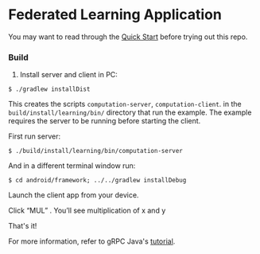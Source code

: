Federated Learning Application
==============================================

You may want to read through the
[Quick Start](https://grpc.io/docs/languages/java/quickstart)
before trying out this repo.


### <a name="Build"></a> Build

1. Install server and client in PC:
```
$ ./gradlew installDist
```

This creates the scripts `computation-server`, `computation-client`. in the
`build/install/learning/bin/` directory that run the example. The
example requires the server to be running before starting the client.

First run server:

```
$ ./build/install/learning/bin/computation-server
```

And in a different terminal window run:

```
$ cd android/framework; ../../gradlew installDebug
```

Launch the client app from your device.


Click “MUL” . You’ll see multiplication of x and y

That's it!

For more information, refer to gRPC Java's [tutorial](https://grpc.io/docs/languages/java/basics).
